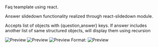 Faq teamplate using react.

Answer slidedown functionality realized through react-slidedown module.

Accepts list of objects with {question,answer} keys. If answer includes another list of same structured objects, will display them using recursion

![Preview]("./example.jpg")
![Preview]("/example.jpg")
![Preview]("example.jpg")
Format: ![Preview]("https://i.imgur.com/6fvktvk.png")

